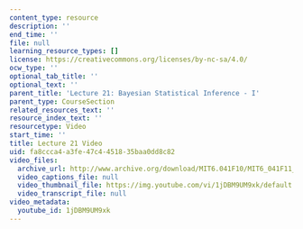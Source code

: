 ```yaml
---
content_type: resource
description: ''
end_time: ''
file: null
learning_resource_types: []
license: https://creativecommons.org/licenses/by-nc-sa/4.0/
ocw_type: ''
optional_tab_title: ''
optional_text: ''
parent_title: 'Lecture 21: Bayesian Statistical Inference - I'
parent_type: CourseSection
related_resources_text: ''
resource_index_text: ''
resourcetype: Video
start_time: ''
title: Lecture 21 Video
uid: fa8ccca4-a3fe-47c4-4518-35baa0dd8c82
video_files:
  archive_url: http://www.archive.org/download/MIT6.041F10/MIT6_041F11_lec21_300k.mp4
  video_captions_file: null
  video_thumbnail_file: https://img.youtube.com/vi/1jDBM9UM9xk/default.jpg
  video_transcript_file: null
video_metadata:
  youtube_id: 1jDBM9UM9xk
---
```

